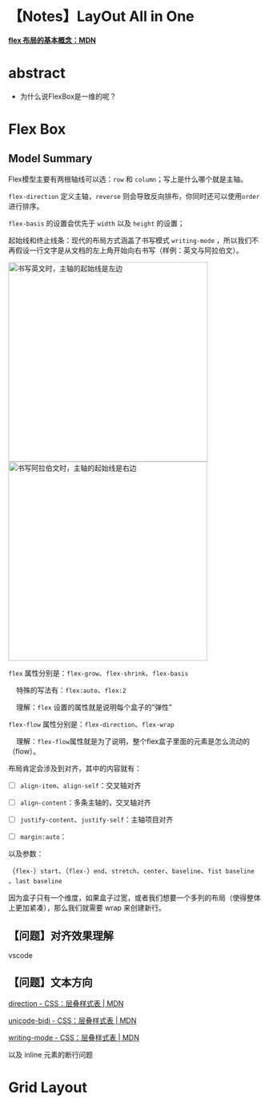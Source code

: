 # 【Notes】LayOut All in One

[**flex 布局的基本概念：MDN**](https://developer.mozilla.org/zh-CN/docs/Web/CSS/CSS_flexible_box_layout/Basic_concepts_of_flexbox)

# abstract

- 为什么说FlexBox是一维的呢？

# Flex Box

## Model Summary

Flex模型主要有两根轴线可以选：`row` 和 `column`；写上是什么哪个就是主轴。

`flex-direction` 定义主轴，`reverse` 则会导致反向排布，你同时还可以使用`order`进行排序。

`flex-basis` 的设置会优先于 `width` 以及 `height` 的设置；

起始线和终止线条：现代的布局方式涵盖了书写模式 `writing-mode` ，所以我们不再假设一行文字是从文档的左上角开始向右书写（样例：英文与阿拉伯文）。

<img title="" src="https://developer.mozilla.org/zh-CN/docs/Web/CSS/CSS_flexible_box_layout/Basic_concepts_of_flexbox/basics5.svg" alt="书写英文时，主轴的起始线是左边" width="398" data-align="center">

<img title="" src="https://developer.mozilla.org/zh-CN/docs/Web/CSS/CSS_flexible_box_layout/Basic_concepts_of_flexbox/basics6.svg" alt="书写阿拉伯文时，主轴的起始线是右边" width="397" data-align="center">



`flex` 属性分别是：`flex-grow`、`flex-shrink`、`flex-basis`

    特殊的写法有：`flex:auto`、`flex:2`

    理解：`flex` 设置的属性就是说明每个盒子的“弹性”

`flex-flow` 属性分别是：`flex-direction`、`flex-wrap`

    理解：`flex-flow`属性就是为了说明，整个flex盒子里面的元素是怎么流动的（flow）。

布局肯定会涉及到对齐，其中的内容就有：

- [ ] `align-item`、`align-self`：交叉轴对齐

- [ ] `align-content`：多条主轴的，交叉轴对齐

- [ ] `justify-content`、`justify-self`：主轴项目对齐

- [ ] `margin:auto`：



以及参数：

（`flex-`）`start`、（`flex-`）`end`、`stretch`、`center`、`baseline`、`fist baseline` 、`last baseline`



因为盒子只有一个维度，如果盒子过宽，或者我们想要一个多列的布局（使得整体上更加紧凑），那么我们就需要 wrap 来创建新行。



## 【问题】对齐效果理解

vscode



## 【问题】文本方向

[direction - CSS：层叠样式表 | MDN](https://developer.mozilla.org/zh-CN/docs/Web/CSS/direction)

[unicode-bidi - CSS：层叠样式表 | MDN](https://developer.mozilla.org/zh-CN/docs/Web/CSS/unicode-bidi)

[writing-mode - CSS：层叠样式表 | MDN](https://developer.mozilla.org/zh-CN/docs/Web/CSS/writing-mode)

以及 inline 元素的断行问题





# Grid Layout
